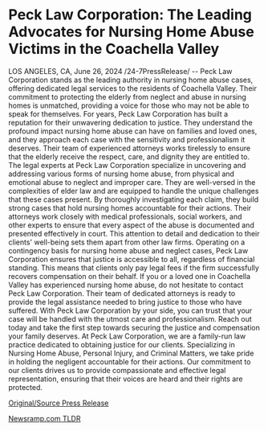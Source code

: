 # Peck Law Corporation: The Leading Advocates for Nursing Home Abuse Victims in the Coachella Valley

LOS ANGELES, CA, June 26, 2024 /24-7PressRelease/ -- Peck Law Corporation stands as the leading authority in nursing home abuse cases, offering dedicated legal services to the residents of Coachella Valley. Their commitment to protecting the elderly from neglect and abuse in nursing homes is unmatched, providing a voice for those who may not be able to speak for themselves.  For years, Peck Law Corporation has built a reputation for their unwavering dedication to justice. They understand the profound impact nursing home abuse can have on families and loved ones, and they approach each case with the sensitivity and professionalism it deserves. Their team of experienced attorneys works tirelessly to ensure that the elderly receive the respect, care, and dignity they are entitled to.  The legal experts at Peck Law Corporation specialize in uncovering and addressing various forms of nursing home abuse, from physical and emotional abuse to neglect and improper care. They are well-versed in the complexities of elder law and are equipped to handle the unique challenges that these cases present.   By thoroughly investigating each claim, they build strong cases that hold nursing homes accountable for their actions. Their attorneys work closely with medical professionals, social workers, and other experts to ensure that every aspect of the abuse is documented and presented effectively in court. This attention to detail and dedication to their clients' well-being sets them apart from other law firms.  Operating on a contingency basis for nursing home abuse and neglect cases, Peck Law Corporation ensures that justice is accessible to all, regardless of financial standing. This means that clients only pay legal fees if the firm successfully recovers compensation on their behalf.  If you or a loved one in Coachella Valley has experienced nursing home abuse, do not hesitate to contact Peck Law Corporation. Their team of dedicated attorneys is ready to provide the legal assistance needed to bring justice to those who have suffered. With Peck Law Corporation by your side, you can trust that your case will be handled with the utmost care and professionalism. Reach out today and take the first step towards securing the justice and compensation your family deserves.  At Peck Law Corporation, we are a family-run law practice dedicated to obtaining justice for our clients. Specializing in Nursing Home Abuse, Personal Injury, and Criminal Matters, we take pride in holding the negligent accountable for their actions. Our commitment to our clients drives us to provide compassionate and effective legal representation, ensuring that their voices are heard and their rights are protected. 

[Original/Source Press Release](https://www.24-7pressrelease.com/press-release/512022/peck-law-corporation-the-leading-advocates-for-nursing-home-abuse-victims-in-the-coachella-valley) 

[Newsramp.com TLDR](https://newsramp.com/None) 